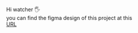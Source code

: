Hi watcher 🖐️
<br/>
you can find the figma design of this project at this 
<br/>
<a href="https://www.figma.com/file/9qqqAEpFuskx1oNmiXJlmI/books-test-app?type=design&node-id=0-1&mode=design&t=5aTH6w25obgvMX2Y-0
" >URL<a/>
